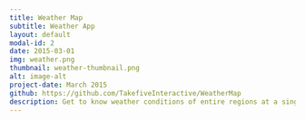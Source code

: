 ```yaml
---
title: Weather Map
subtitle: Weather App
layout: default
modal-id: 2
date: 2015-03-01
img: weather.png
thumbnail: weather-thumbnail.png
alt: image-alt
project-date: March 2015
github: https://github.com/TakefiveInteractive/WeatherMap
description: Get to know weather conditions of entire regions at a single glance, or dive detailed information of a single city.
---
```

